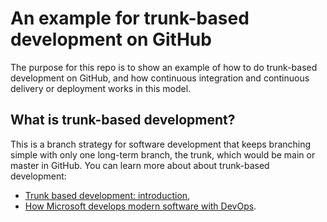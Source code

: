 # An example for trunk-based development on GitHub

The purpose for this repo is to show an example of how to do trunk-based development on GitHub, and how continuous integration and continuous delivery or deployment works in this model. 

## What is trunk-based development?

This is a branch strategy for software development that keeps branching simple with only one long-term branch, the trunk, which would be main or master in GitHub. You can learn more about about trunk-based development:
- [Trunk based development: introduction](https://trunkbaseddevelopment.com/),
- [How Microsoft develops modern software with DevOps](https://docs.microsoft.com/en-us/devops/develop/how-microsoft-develops-devops).
